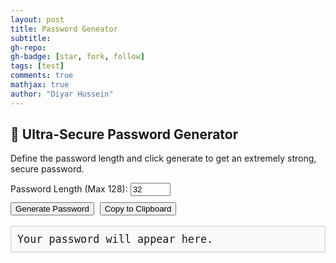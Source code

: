```yaml
---
layout: post
title: Password Geneator
subtitle: 
gh-repo: 
gh-badge: [star, fork, follow]
tags: [test]
comments: true
mathjax: true
author: "Diyar Hussein" 
---
```



<style>
#password-box {
  font-family: monospace;
  font-size: 1.2em;
  padding: 10px;
  background-color: #f8f9fa;
  border: 1px solid #ccc;
  word-break: break-all;
}
button {
  margin-top: 10px;
  margin-right: 5px;
}
</style>

<h2>🔐 Ultra-Secure Password Generator</h2>
<p>Define the password length and click generate to get an extremely strong, secure password.</p>

<label for="length">Password Length (Max 128):</label>
<input type="number" id="length" min="8" max="128" value="32">
<br>
<button onclick="generatePassword()">Generate Password</button>
<button onclick="copyPassword()">Copy to Clipboard</button>

<p id="password-box">Your password will appear here.</p>

<script>
function generatePassword() {
  const charset = "ABCDEFGHIJKLMNOPQRSTUVWXYZabcdefghijklmnopqrstuvwxyz0123456789!@#$%^&*()-_=+[]{}|;:,.<>?/`~";
  let length = parseInt(document.getElementById("length").value);
  if (isNaN(length) || length < 8 || length > 128) {
    alert("Please choose a valid length between 8 and 128.");
    return;
  }

  let password = '';
  const array = new Uint32Array(length);
  window.crypto.getRandomValues(array); // Cryptographically secure RNG

  for (let i = 0; i < length; i++) {
    password += charset[array[i] % charset.length];
  }

  document.getElementById("password-box").innerText = password;
}

function copyPassword() {
  const password = document.getElementById("password-box").innerText;
  if (!password || password.includes("Your password")) {
    alert("No password to copy!");
    return;
  }

  navigator.clipboard.writeText(password).then(() => {
    alert("Password copied to clipboard.");
  }).catch(err => {
    console.error("Copy failed", err);
    alert("Failed to copy. Please try manually.");
  });
}
</script>